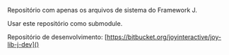 Repositório com apenas os arquivos de sistema do Framework J.

Usar este repositório como submodule.

Repositório de desenvolvimento: [https://bitbucket.org/joyinteractive/joy-lib-j-dev]()